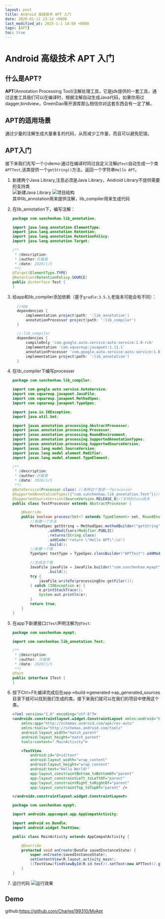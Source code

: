 ```yaml
---
layout: post
title: Android 高级技术 APT 入门
date: 2020-01-12 23:14 +0800
last_modified_at: 2025-1-1 14:50 +0800
tags: [APT]
toc: true
---
```

# Android 高级技术 APT 入门
## 什么是APT?
__APT__(Annotation Processing Tool)注解处理工具，它是jdk提供的一套工具，通过这套工具我们可以在编译时，根据注解自动生成Java代码，如果你用过dagger,bindview，GreenDao等开源库那么相信你对这套东西会有一定了解。
## APT的适用场景
通过少量的注解生成大量重复的代码，从而减少工作量，而且可以避免犯错。
## APT入门
接下来我们先写一个小demo:通过在编译时同过自定义注解`@Test`自动生成一个类`APTTest`,该类提供一个`getString()`方法，返回一个字符串`Hello APT`。   

1. 新建两个Java Library,注意必须是Java Library，Android Library不提供需要的支持类  
    ![新建Java Library](https://github.com/Charles199310/Charles199310.github.io/blob/main/assets/images/apt_01.PNG?raw=true)
    ![项目结构](https://github.com/Charles199310/Charles199310.github.io/blob/main/assets/images/apt_02.PNG?raw=true)  
    其中lib_annotation用来提供注解，lib_compiler用来生成代码

2. 在lib_annotation下，编写注解：  
    ``` Java
    package com.sunchenhao.lib_annotation;

    import java.lang.annotation.ElementType;
    import java.lang.annotation.Retention;
    import java.lang.annotation.RetentionPolicy;
    import java.lang.annotation.Target;

    /**
     * @description:
     * @author:孙晨昊
     * @date: 2020/1/5
     **/
    @Target(ElementType.TYPE)
    @Retention(RetentionPolicy.SOURCE)
    public @interface Test {
    }
    ```
3. 给app和lib_compiler添加依赖（基于`gradle:3.5.3`,老版本可能会有不同）：
    ```groovy
      //app
      dependencies {
          implementation project(path: ':lib_annotation')
          annotationProcessor project(path: ':lib_compiler')
      }

      //:lib_compiler
      dependencies {
          compileOnly 'com.google.auto.service:auto-service:1.0-rc6'
          implementation 'com.squareup:javapoet:1.11.1'
          annotationProcessor 'com.google.auto.service:auto-service:1.0-rc6'
          implementation project(path: ':lib_annotation')
      }
    ```
4. 在lib_compiler下编写processer
    ```Java
    package com.sunchenhao.lib_compiler;

    import com.google.auto.service.AutoService;
    import com.squareup.javapoet.JavaFile;
    import com.squareup.javapoet.MethodSpec;
    import com.squareup.javapoet.TypeSpec;

    import java.io.IOException;
    import java.util.Set;

    import javax.annotation.processing.AbstractProcessor;
    import javax.annotation.processing.Processor;
    import javax.annotation.processing.RoundEnvironment;
    import javax.annotation.processing.SupportedAnnotationTypes;
    import javax.annotation.processing.SupportedSourceVersion;
    import javax.lang.model.SourceVersion;
    import javax.lang.model.element.Modifier;
    import javax.lang.model.element.TypeElement;

    /**
     * @description:
     * @author:孙晨昊
     * @date: 2020/1/5
     **/
    @AutoService(Processor.class) //表明这个类是一个processor
    @SupportedAnnotationTypes({"com.sunchenhao.lib_annotation.Test"})//声明需要匹配的注解
    @SupportedSourceVersion(SourceVersion.RELEASE_8)//支持的Java版本
    public class TestProcessor extends AbstractProcessor {

        @Override
        public boolean process(Set<? extends TypeElement> set, RoundEnvironment roundEnvironment) {
            //新建一个方法
            MethodSpec getString = MethodSpec.methodBuilder("getString")
                    .addModifiers(Modifier.PUBLIC)
                    .returns(String.class)
                    .addCode("return \"Hello APT\";\n")
                    .build();
            //新建一个类
            TypeSpec testType = TypeSpec.classBuilder("APTTest").addModifiers(Modifier.PUBLIC).addMethod(getString).build();

            //生成这个类
            JavaFile javaFile = JavaFile.builder("com.sunchenhao.myapt", testType)
                    .build();
            try {
                javaFile.writeTo(processingEnv.getFiler());
            } catch (IOException e) {
                e.printStackTrace();
                System.out.println(e);
            }
            return true;
        }
    }
    ```
5. 在app下新建接口`ITest`声明注解为`@Test`:
    ```Java
    package com.sunchenhao.myapt;

    import com.sunchenhao.lib_annotation.Test;

    /**
     * @description:
     * @author: 孙晨昊
     * @date: 2020/1/5
     **/
    @Test
    public interface ITest {
    }
    ```
6. 按下Ctrl+F9,编译完成后在app->build->generated->ap_generated_sources目录下就可以找到我们生成的类。接下来我们就可以在我们的项目中使用这个类。
    ```Xml
    <?xml version="1.0" encoding="utf-8"?>
    <androidx.constraintlayout.widget.ConstraintLayout xmlns:android="http://schemas.android.com/apk/res/android"
        xmlns:app="http://schemas.android.com/apk/res-auto"
        xmlns:tools="http://schemas.android.com/tools"
        android:layout_width="match_parent"
        android:layout_height="match_parent"
        tools:context=".MainActivity">

        <TextView
            android:id="@+id/test"
            android:layout_width="wrap_content"
            android:layout_height="wrap_content"
            android:text="Hello World!"
            app:layout_constraintBottom_toBottomOf="parent"
            app:layout_constraintLeft_toLeftOf="parent"
            app:layout_constraintRight_toRightOf="parent"
            app:layout_constraintTop_toTopOf="parent" />

    </androidx.constraintlayout.widget.ConstraintLayout>
    ```
    ```Java
    package com.sunchenhao.myapt;

    import androidx.appcompat.app.AppCompatActivity;

    import android.os.Bundle;
    import android.widget.TextView;

    public class MainActivity extends AppCompatActivity {

        @Override
        protected void onCreate(Bundle savedInstanceState) {
            super.onCreate(savedInstanceState);
            setContentView(R.layout.activity_main);
            ((TextView)findViewById(R.id.test)).setText(new APTTest().getString());
        }
    }    
    ```
7. 运行代码
    ![运行效果](https://github.com/Charles199310/Charles199310.github.io/blob/main/assets/images/apt_03.png?raw=true)  
## Demo
github:https://github.com/Charles199310/MyApt
